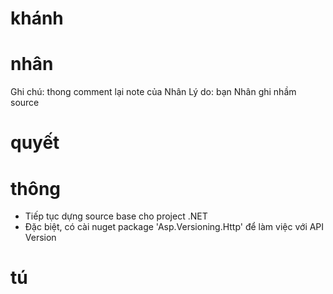 # khánh

# nhân

Ghi chú: thong comment lại note của Nhân
Lý do: bạn Nhân ghi nhầm source

<!-- - Khởi tạo dự án Node.js với tính năng xác thực cơ bản
- Sử dụng prisma để thao tác với cơ sở dữ liệu PostgreSQL
- Chi tiết cấu trúc và vai trò của từng phần được mô tả chi tiết trong file README -->

# quyết

# thông

- Tiếp tục dựng source base cho project .NET
- Đặc biệt, có cài nuget package 'Asp.Versioning.Http' để làm việc với API Version

# tú
